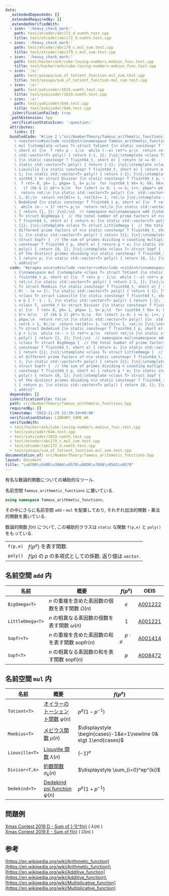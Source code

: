 ```yaml
---
data:
  _extendedDependsOn: []
  _extendedRequiredBy: []
  _extendedVerifiedWith:
  - icon: ':heavy_check_mark:'
    path: test/atcoder/abc172_d.numth.test.cpp
    title: test/atcoder/abc172_d.numth.test.cpp
  - icon: ':heavy_check_mark:'
    path: test/atcoder/abc179_c.mul_sum.test.cpp
    title: test/atcoder/abc179_c.mul_sum.test.cpp
  - icon: ':heavy_check_mark:'
    path: test/hackerrank/cube-loving-numbers.mobius_func.test.cpp
    title: test/hackerrank/cube-loving-numbers.mobius_func.test.cpp
  - icon: ':x:'
    path: test/yosupo/sum_of_totient_function.mul_sum.test.cpp
    title: test/yosupo/sum_of_totient_function.mul_sum.test.cpp
  - icon: ':x:'
    path: test/yukicoder/1019.numth.test.cpp
    title: test/yukicoder/1019.numth.test.cpp
  - icon: ':x:'
    path: test/yukicoder/644.test.cpp
    title: test/yukicoder/644.test.cpp
  _isVerificationFailed: true
  _pathExtension: hpp
  _verificationStatusIcon: ':question:'
  attributes:
    links: []
  bundledCode: "#line 2 \"src/NumberTheory/famous_arithmetic_functions.hpp\"\n#include\
    \ <vector>\n#include <cstdint>\nnamespace famous_arithmetic_functions {\nnamespace\
    \ mul {\ntemplate <class T> struct Totient {\n static constexpr T f(uint64_t p,\
    \ short e) {\n  T ret= p - 1;\n  while (--e) ret*= p;\n  return ret;\n }\n static\
    \ std::vector<T> poly() { return {-1, 1}; }\n};\ntemplate <class T> struct Moebius\
    \ {\n static constexpr T f(uint64_t, short e) { return (e == 0) - (e == 1); }\n\
    \ static std::vector<T> poly() { return {-1}; }\n};\ntemplate <class T> struct\
    \ Liouville {\n static constexpr T f(uint64_t, short e) { return e & 1 ? -1 :\
    \ 1; }\n static std::vector<T> poly() { return {-1}; }\n};\ntemplate <class T,\
    \ uint64_t k> struct Divisor {\n static constexpr T f(uint64_t p, short e) {\n\
    \  T ret= 0, pk= 1, pkpw= 1, b= p;\n  for (uint64_t kk= k; kk; kk>>= 1, b*= b)\n\
    \   if (kk & 1) pk*= b;\n  for (short i= 0; i <= e; i++, pkpw*= pk) ret+= pkpw;\n\
    \  return ret;\n }\n static std::vector<T> poly() {\n  std::vector<T> ret(k +\
    \ 1, 0);\n  return ret[0]+= 1, ret[k]+= 1, ret;\n }\n};\ntemplate <class T> struct\
    \ Dedekind {\n static constexpr T f(uint64_t p, short e) {\n  T ret= p + 1;\n\
    \  while (e-- > 1) ret*= p;\n  return ret;\n }\n static std::vector<T> poly()\
    \ { return {1, 1}; }\n};\n}  // namespace mul\nnamespace add {\ntemplate <class\
    \ T> struct BigOmega {  // the total number of prime factors of n\n static constexpr\
    \ T f(uint64_t, short e) { return e; }\n static std::vector<T> poly() { return\
    \ {1}; }\n};\ntemplate <class T> struct LittleOmega {  // the total number of\
    \ different prime factors of n\n static constexpr T f(uint64_t, short) { return\
    \ 1; }\n static std::vector<T> poly() { return {1}; }\n};\ntemplate <class T>\
    \ struct Sopfr {  // the sum of primes dividing n counting multiplicity\n static\
    \ constexpr T f(uint64_t p, short e) { return p * e; }\n static std::vector<T>\
    \ poly() { return {0, 1}; }\n};\ntemplate <class T> struct Sopf {  // the sum\
    \ of the distinct primes dividing n\n static constexpr T f(uint64_t p, short)\
    \ { return p; }\n static std::vector<T> poly() { return {0, 1}; }\n};\n}  // namespace\
    \ add\n}\n"
  code: "#pragma once\n#include <vector>\n#include <cstdint>\nnamespace famous_arithmetic_functions\
    \ {\nnamespace mul {\ntemplate <class T> struct Totient {\n static constexpr T\
    \ f(uint64_t p, short e) {\n  T ret= p - 1;\n  while (--e) ret*= p;\n  return\
    \ ret;\n }\n static std::vector<T> poly() { return {-1, 1}; }\n};\ntemplate <class\
    \ T> struct Moebius {\n static constexpr T f(uint64_t, short e) { return (e ==\
    \ 0) - (e == 1); }\n static std::vector<T> poly() { return {-1}; }\n};\ntemplate\
    \ <class T> struct Liouville {\n static constexpr T f(uint64_t, short e) { return\
    \ e & 1 ? -1 : 1; }\n static std::vector<T> poly() { return {-1}; }\n};\ntemplate\
    \ <class T, uint64_t k> struct Divisor {\n static constexpr T f(uint64_t p, short\
    \ e) {\n  T ret= 0, pk= 1, pkpw= 1, b= p;\n  for (uint64_t kk= k; kk; kk>>= 1,\
    \ b*= b)\n   if (kk & 1) pk*= b;\n  for (short i= 0; i <= e; i++, pkpw*= pk) ret+=\
    \ pkpw;\n  return ret;\n }\n static std::vector<T> poly() {\n  std::vector<T>\
    \ ret(k + 1, 0);\n  return ret[0]+= 1, ret[k]+= 1, ret;\n }\n};\ntemplate <class\
    \ T> struct Dedekind {\n static constexpr T f(uint64_t p, short e) {\n  T ret=\
    \ p + 1;\n  while (e-- > 1) ret*= p;\n  return ret;\n }\n static std::vector<T>\
    \ poly() { return {1, 1}; }\n};\n}  // namespace mul\nnamespace add {\ntemplate\
    \ <class T> struct BigOmega {  // the total number of prime factors of n\n static\
    \ constexpr T f(uint64_t, short e) { return e; }\n static std::vector<T> poly()\
    \ { return {1}; }\n};\ntemplate <class T> struct LittleOmega {  // the total number\
    \ of different prime factors of n\n static constexpr T f(uint64_t, short) { return\
    \ 1; }\n static std::vector<T> poly() { return {1}; }\n};\ntemplate <class T>\
    \ struct Sopfr {  // the sum of primes dividing n counting multiplicity\n static\
    \ constexpr T f(uint64_t p, short e) { return p * e; }\n static std::vector<T>\
    \ poly() { return {0, 1}; }\n};\ntemplate <class T> struct Sopf {  // the sum\
    \ of the distinct primes dividing n\n static constexpr T f(uint64_t p, short)\
    \ { return p; }\n static std::vector<T> poly() { return {0, 1}; }\n};\n}  // namespace\
    \ add\n}"
  dependsOn: []
  isVerificationFile: false
  path: src/NumberTheory/famous_arithmetic_functions.hpp
  requiredBy: []
  timestamp: '2023-11-25 22:39:19+09:00'
  verificationStatus: LIBRARY_SOME_WA
  verifiedWith:
  - test/hackerrank/cube-loving-numbers.mobius_func.test.cpp
  - test/yukicoder/644.test.cpp
  - test/yukicoder/1019.numth.test.cpp
  - test/atcoder/abc179_c.mul_sum.test.cpp
  - test/atcoder/abc172_d.numth.test.cpp
  - test/yosupo/sum_of_totient_function.mul_sum.test.cpp
documentation_of: src/NumberTheory/famous_arithmetic_functions.hpp
layout: document
title: "\u6709\u540D\u306A\u6570\u8AD6\u7684\u95A2\u6570"
---
```

有名な数論的関数についての補助的なツール.

名前空間 `famous_arithmetic_functions` に置いている.
```c++
using namespace famous_arithmetic_functions;
```
その中にさらに名前空間 `add`・`mul` を配置しており, それぞれ加法的関数・乗法的関数を置いている.

数論的関数 $f(n)$ について, この補助的クラスは `static` な関数 `f(p,e)` と `poly()` をもっている.

|||
|---|---|
|`f(p,e)`| $f(p^e)$ を表す関数. |
|`poly()`| $f(p)$ の $p$ の多項式としての係数. 返り値は `vector`.|

## 名前空間 `add` 内

|名前|概要|$f(p^e)$|OEIS|
|---|---|---|---|
|`BigOmega<T>`| $n$ の重複を含めた素因数の個数を表す関数 $\Omega(n)$ |　$e$ |[A001222](https://oeis.org/A001222)|
|`LittleOmega<T>`| $n$ の相異なる素因数の個数を表す関数 $\omega(n)$ |　$1$ |[A001221](https://oeis.org/A001221)|
|`Sopfr<T>`| $n$ の重複を含めた素因数の和を表す関数 $\mathrm{sopfr}(n)$ |　$p\cdot e$ |[A001414](https://oeis.org/A001414)|
|`Sopf<T>`| $n$ の相異なる素因数の和を表す関数 $\mathrm{sopf}(n)$ |　$p$ |[A008472](https://oeis.org/A008472)|

## 名前空間 `mul` 内

|名前|概要|$f(p^e)$|
|---|---|---|
|`Totient<T>`| [オイラーのトーシェント関数](https://ja.wikipedia.org/wiki/%E3%82%AA%E3%82%A4%E3%83%A9%E3%83%BC%E3%81%AE%CF%86%E9%96%A2%E6%95%B0) $\varphi(n)$| $p^e(1-p^{-1})$ |
|`Moebius<T>`| [メビウス関数](https://ja.wikipedia.org/wiki/%E3%83%A1%E3%83%93%E3%82%A6%E3%82%B9%E9%96%A2%E6%95%B0) $\mu(n)$|$\displaystyle \begin{cases}-1&e=1\newline 0& e\gt 1\end{cases}$|
|`Liouville<T>`| [Liouville 関数](https://en.wikipedia.org/wiki/Liouville_function) $\lambda(n)$ |$(-1)^e$|
|`Divisor<T,k>`|[約数関数](https://ja.wikipedia.org/wiki/%E7%B4%84%E6%95%B0%E9%96%A2%E6%95%B0) $\sigma_k(n)$ |$\displaystyle \sum_{i=0}^ep^{ki}$|
|`Dedekind<T>`| [Dedekind psi function](https://en.wikipedia.org/wiki/Dedekind_psi_function) $\psi(n)$|$p^e(1+p^{-1})$|

## 問題例
[Xmas Contest 2019 D - Sum of (-1)^f(n)](https://atcoder.jp/contests/xmascon19/tasks/xmascon19_d) ( $\lambda(n)$ ) \
[Xmas Contest 2019 E - Sum of f(n)](https://atcoder.jp/contests/xmascon19/tasks/xmascon19_e) ( $\Omega(n)$ ) 
## 参考
[https://en.wikipedia.org/wiki/Arithmetic_function](https://en.wikipedia.org/wiki/Arithmetic_function)\
[https://en.wikipedia.org/wiki/Additive_function](https://en.wikipedia.org/wiki/Additive_function)\
[https://en.wikipedia.org/wiki/Multiplicative_function](https://en.wikipedia.org/wiki/Multiplicative_function)